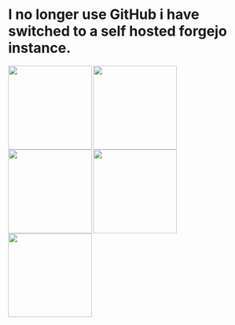 # I no longer use GitHub i have switched to a self hosted forgejo instance.

<img align="left" height="170" src="https://media.discordapp.net/attachments/1168648440834703411/1271997551691825333/CarrdieQNA.gif?ex=66b95f88&is=66b80e08&hm=b36b85d236b60833fd949efdb9bf4aba3d558b5f9766b450b0b29ee86a1a6805&=&width=350&height=350"/>
<img align="left" height="170" src="https://github.com/user-attachments/assets/eefa5197-8d7b-4459-8871-a3bfce8a0115">
<img align="left" height="170" src="https://github.com/user-attachments/assets/f0c66850-551d-4bad-ae39-5c67eaae326b">
<img align="left" height="170" src="https://media.discordapp.net/attachments/1168648440834703411/1273695273818001562/image.png?ex=66bf8ca9&is=66be3b29&hm=69001baa1779d36d8d62e275ece65a35c6c463a548273410e45f74ea83bfff05&=&format=webp&quality=lossless">
<img align="left" height="170" src="https://media.discordapp.net/attachments/1168648440834703411/1273696155796246538/rustacean-orig-noshadow.png?ex=66bf8d7b&is=66be3bfb&hm=b5383fab2b9f3212d92d57631253a8d55436777304f220a043d3e52f1031d87d&=&format=webp&quality=lossless">

